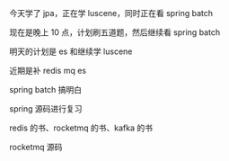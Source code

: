 今天学了 jpa，正在学 luscene，同时正在看 spring batch

现在是晚上 10 点，计划刷五道题，然后继续看 spring batch



明天的计划是 es 和继续学 luscene



近期是补 redis mq es 

spring batch 搞明白

spring 源码进行复习

redis 的书、rocketmq 的书、kafka 的书

rocketmq 源码

